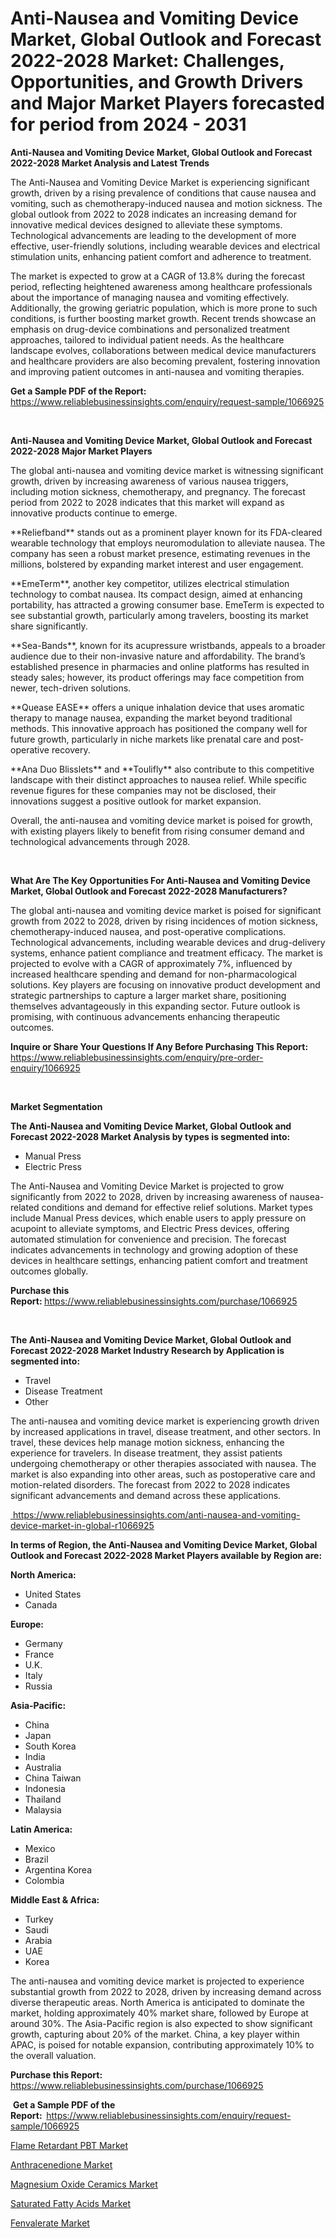 <p><h1>Anti-Nausea and Vomiting Device Market, Global Outlook and Forecast 2022-2028 Market: Challenges, Opportunities, and Growth Drivers and Major Market Players forecasted for period from 2024 - 2031</h1></p><p><strong>Anti-Nausea and Vomiting Device Market, Global Outlook and Forecast 2022-2028 Market Analysis and Latest Trends</strong></p>
<p><p>The Anti-Nausea and Vomiting Device Market is experiencing significant growth, driven by a rising prevalence of conditions that cause nausea and vomiting, such as chemotherapy-induced nausea and motion sickness. The global outlook from 2022 to 2028 indicates an increasing demand for innovative medical devices designed to alleviate these symptoms. Technological advancements are leading to the development of more effective, user-friendly solutions, including wearable devices and electrical stimulation units, enhancing patient comfort and adherence to treatment.</p><p>The market is expected to grow at a CAGR of 13.8% during the forecast period, reflecting heightened awareness among healthcare professionals about the importance of managing nausea and vomiting effectively. Additionally, the growing geriatric population, which is more prone to such conditions, is further boosting market growth. Recent trends showcase an emphasis on drug-device combinations and personalized treatment approaches, tailored to individual patient needs. As the healthcare landscape evolves, collaborations between medical device manufacturers and healthcare providers are also becoming prevalent, fostering innovation and improving patient outcomes in anti-nausea and vomiting therapies.</p></p>
<p><strong>Get a Sample PDF of the Report:&nbsp;</strong> <a href="https://www.reliablebusinessinsights.com/enquiry/request-sample/1066925">https://www.reliablebusinessinsights.com/enquiry/request-sample/1066925</a></p>
<p>&nbsp;</p>
<p><strong>Anti-Nausea and Vomiting Device Market, Global Outlook and Forecast 2022-2028 Major Market Players</strong></p>
<p><p>The global anti-nausea and vomiting device market is witnessing significant growth, driven by increasing awareness of various nausea triggers, including motion sickness, chemotherapy, and pregnancy. The forecast period from 2022 to 2028 indicates that this market will expand as innovative products continue to emerge.</p><p>**Reliefband** stands out as a prominent player known for its FDA-cleared wearable technology that employs neuromodulation to alleviate nausea. The company has seen a robust market presence, estimating revenues in the millions, bolstered by expanding market interest and user engagement.</p><p>**EmeTerm**, another key competitor, utilizes electrical stimulation technology to combat nausea. Its compact design, aimed at enhancing portability, has attracted a growing consumer base. EmeTerm is expected to see substantial growth, particularly among travelers, boosting its market share significantly.</p><p>**Sea-Bands**, known for its acupressure wristbands, appeals to a broader audience due to their non-invasive nature and affordability. The brand’s established presence in pharmacies and online platforms has resulted in steady sales; however, its product offerings may face competition from newer, tech-driven solutions.</p><p>**Quease EASE** offers a unique inhalation device that uses aromatic therapy to manage nausea, expanding the market beyond traditional methods. This innovative approach has positioned the company well for future growth, particularly in niche markets like prenatal care and post-operative recovery.</p><p>**Ana Duo Blisslets** and **Toulifly** also contribute to this competitive landscape with their distinct approaches to nausea relief. While specific revenue figures for these companies may not be disclosed, their innovations suggest a positive outlook for market expansion.</p><p>Overall, the anti-nausea and vomiting device market is poised for growth, with existing players likely to benefit from rising consumer demand and technological advancements through 2028.</p></p>
<p>&nbsp;</p>
<p><strong>What Are The Key Opportunities For Anti-Nausea and Vomiting Device Market, Global Outlook and Forecast 2022-2028 Manufacturers?</strong></p>
<p><p>The global anti-nausea and vomiting device market is poised for significant growth from 2022 to 2028, driven by rising incidences of motion sickness, chemotherapy-induced nausea, and post-operative complications. Technological advancements, including wearable devices and drug-delivery systems, enhance patient compliance and treatment efficacy. The market is projected to evolve with a CAGR of approximately 7%, influenced by increased healthcare spending and demand for non-pharmacological solutions. Key players are focusing on innovative product development and strategic partnerships to capture a larger market share, positioning themselves advantageously in this expanding sector. Future outlook is promising, with continuous advancements enhancing therapeutic outcomes.</p></p>
<p><strong>Inquire or Share Your Questions If Any Before Purchasing This Report:</strong> <a href="https://www.reliablebusinessinsights.com/enquiry/pre-order-enquiry/1066925">https://www.reliablebusinessinsights.com/enquiry/pre-order-enquiry/1066925</a></p>
<p>&nbsp;</p>
<p><strong>Market Segmentation</strong></p>
<p><strong>The Anti-Nausea and Vomiting Device Market, Global Outlook and Forecast 2022-2028 Market Analysis by types is segmented into:</strong></p>
<p><ul><li>Manual Press</li><li>Electric Press</li></ul></p>
<p><p>The Anti-Nausea and Vomiting Device Market is projected to grow significantly from 2022 to 2028, driven by increasing awareness of nausea-related conditions and demand for effective relief solutions. Market types include Manual Press devices, which enable users to apply pressure on acupoint to alleviate symptoms, and Electric Press devices, offering automated stimulation for convenience and precision. The forecast indicates advancements in technology and growing adoption of these devices in healthcare settings, enhancing patient comfort and treatment outcomes globally.</p></p>
<p><strong>Purchase this Report:&nbsp;</strong><a href="https://www.reliablebusinessinsights.com/purchase/1066925">https://www.reliablebusinessinsights.com/purchase/1066925</a></p>
<p>&nbsp;</p>
<p><strong>The Anti-Nausea and Vomiting Device Market, Global Outlook and Forecast 2022-2028 Market Industry Research by Application is segmented into:</strong></p>
<p><ul><li>Travel</li><li>Disease Treatment</li><li>Other</li></ul></p>
<p><p>The anti-nausea and vomiting device market is experiencing growth driven by increased applications in travel, disease treatment, and other sectors. In travel, these devices help manage motion sickness, enhancing the experience for travelers. In disease treatment, they assist patients undergoing chemotherapy or other therapies associated with nausea. The market is also expanding into other areas, such as postoperative care and motion-related disorders. The forecast from 2022 to 2028 indicates significant advancements and demand across these applications.</p></p>
<p><a href="https://www.reliablebusinessinsights.com/anti-nausea-and-vomiting-device-market-in-global-r1066925">&nbsp;https://www.reliablebusinessinsights.com/anti-nausea-and-vomiting-device-market-in-global-r1066925</a></p>
<p><strong>In terms of Region, the Anti-Nausea and Vomiting Device Market, Global Outlook and Forecast 2022-2028 Market Players available by Region are:</strong></p>
<p>
    <p> <strong> North America: </strong>
        <ul>
            <li>United States</li>
            <li>Canada</li>
        </ul>
        </p> 
    <p> <strong> Europe: </strong>
        <ul>
            <li>Germany</li>
            <li>France</li>
            <li>U.K.</li>
            <li>Italy</li>
            <li>Russia</li>
        </ul>
        </p> 
    <p> <strong> Asia-Pacific: </strong>
        <ul>
            <li>China</li>
            <li>Japan</li>
            <li>South Korea</li>
            <li>India</li>
            <li>Australia</li>
            <li>China Taiwan</li>
            <li>Indonesia</li>
            <li>Thailand</li>
            <li>Malaysia</li>
        </ul>
        </p> 
    <p> <strong> Latin America: </strong>
        <ul>
            <li>Mexico</li>
            <li>Brazil</li>
            <li>Argentina Korea</li>
            <li>Colombia</li>
        </ul>
        </p> 
    <p> <strong> Middle East & Africa: </strong>
        <ul>
            <li>Turkey</li>
            <li>Saudi</li>
            <li>Arabia</li>
            <li>UAE</li>
            <li>Korea</li>
        </ul>
    </p>
    </p>
<p><p>The anti-nausea and vomiting device market is projected to experience substantial growth from 2022 to 2028, driven by increasing demand across diverse therapeutic areas. North America is anticipated to dominate the market, holding approximately 40% market share, followed by Europe at around 30%. The Asia-Pacific region is also expected to show significant growth, capturing about 20% of the market. China, a key player within APAC, is poised for notable expansion, contributing approximately 10% to the overall valuation.</p></p>
<p><strong>Purchase this Report: </strong><a href="https://www.reliablebusinessinsights.com/purchase/1066925">https://www.reliablebusinessinsights.com/purchase/1066925</a></p>
<p>&nbsp;<strong>Get a Sample PDF of the Report:&nbsp;&nbsp;</strong><a href="https://www.reliablebusinessinsights.com/enquiry/request-sample/1066925">https://www.reliablebusinessinsights.com/enquiry/request-sample/1066925</a></p>
<p><strong></strong></p>
<p><p><a href="https://issuu.com/reportprime-2/docs/flame-retardant-pbt-market-size-203_36065bdb743d97">Flame Retardant PBT Market</a></p><p><a href="https://medium.com/@sydneyhaley54/this-report-on-anthracenedione-market-is-a-comprehensive-analysis-of-market-shares-strategies-f8b633f3dcac">Anthracenedione Market</a></p><p><a href="https://www.linkedin.com/pulse/global-magnesium-oxide-ceramics-market-product-type-application-bajsf?trackingId=EYpErM40SNeHWBUQitvmrA%3D%3D">Magnesium Oxide Ceramics Market</a></p><p><a href="https://issuu.com/reportprime-2/docs/saturated-fatty-acids-market-size-2_80dbbd8ad9f95d">Saturated Fatty Acids Market</a></p><p><a href="https://www.linkedin.com/pulse/fenvalerate-market-industry-landscape-growth-trajectories-vs9df?trackingId=mP7kDs3VRGSZ1PJ7Iucz8Q%3D%3D">Fenvalerate Market</a></p></p>